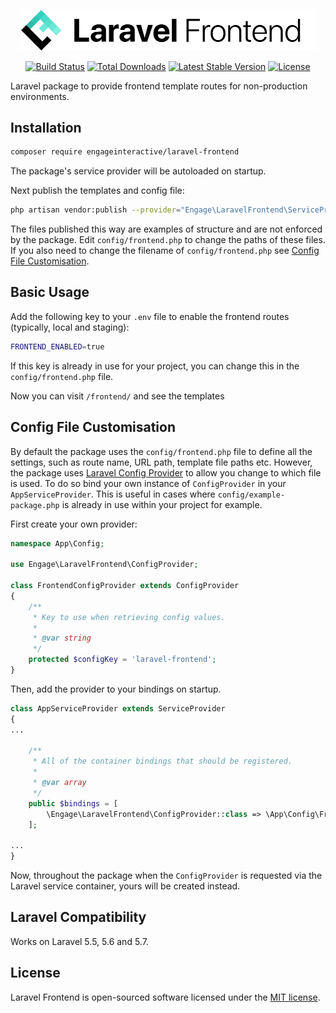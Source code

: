 <p align="center"><img src="logo.svg" width="474px" alt="Laravel Frontend" /></p>

<p align="center">
<a href="https://travis-ci.org/engageinteractive/laravel-frontend"><img src="https://travis-ci.org/engageinteractive/laravel-frontend.svg" alt="Build Status"></a>
<a href="https://packagist.org/packages/engageinteractive/laravel-frontend"><img src="https://poser.pugx.org/engageinteractive/laravel-frontend/d/total.svg" alt="Total Downloads"></a>
<a href="https://packagist.org/packages/engageinteractive/laravel-frontend"><img src="https://poser.pugx.org/engageinteractive/laravel-frontend/v/stable.svg" alt="Latest Stable Version"></a>
<a href="https://packagist.org/packages/engageinteractive/laravel-frontend"><img src="https://poser.pugx.org/engageinteractive/laravel-frontend/license.svg" alt="License"></a>
</p>

Laravel package to provide frontend template routes for non-production environments.

## Installation

```sh
composer require engageinteractive/laravel-frontend
```

The package's service provider will be autoloaded on startup.

Next publish the templates and config file:

```sh
php artisan vendor:publish --provider="Engage\LaravelFrontend\ServiceProvider"
```

The files published this way are examples of structure and are not enforced by the package. Edit `config/frontend.php` to change the paths of these files. If you also need to change the filename of `config/frontend.php` see [Config File Customisation](#config-file-customisation).

## Basic Usage

Add the following key to your `.env` file to enable the frontend routes (typically, local and staging):

```sh
FRONTEND_ENABLED=true
```

If this key is already in use for your project, you can change this in the `config/frontend.php` file.

Now you can visit `/frontend/` and see the templates

## Config File Customisation

By default the package uses the `config/frontend.php` file to define all the settings, such as route name, URL path, template file paths etc. However, the package uses [Laravel Config Provider](https://github.com/engageinteractive/laravel-config-provider) to allow you change to which file is used. To do so bind your own instance of `ConfigProvider` in your `AppServiceProvider`. This is useful in cases where `config/example-package.php` is already in use within your project for example.

First create your own provider:

```php
namespace App\Config;

use Engage\LaravelFrontend\ConfigProvider;

class FrontendConfigProvider extends ConfigProvider
{
    /**
     * Key to use when retrieving config values.
     *
     * @var string
     */
    protected $configKey = 'laravel-frontend';
}
```

Then, add the provider to your bindings on startup.

```php
class AppServiceProvider extends ServiceProvider
{
...

    /**
     * All of the container bindings that should be registered.
     *
     * @var array
     */
    public $bindings = [
        \Engage\LaravelFrontend\ConfigProvider::class => \App\Config\FrontendConfigProvider::class,
    ];

...
}
```

Now, throughout the package when the `ConfigProvider` is requested via the Laravel service container, yours will be created instead.

## Laravel Compatibility

Works on Laravel 5.5, 5.6 and 5.7.

## License

Laravel Frontend is open-sourced software licensed under the [MIT license](http://opensource.org/licenses/MIT).
